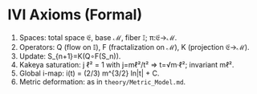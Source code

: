 # IVI Axioms (Formal)

1) Spaces: total space 𝔈, base ℳ, fiber 𝕀; π:𝔈→ℳ.
2) Operators: Q (flow on 𝕀), F (fractalization on ℳ), K (projection 𝔈→ℳ).
3) Update: S_{n+1}=K(Q∘F(S_n)).
4) Kakeya saturation: j ℓ² = 1 with j=mℓ²/t² ⇒ t=√m·ℓ²; invariant mℓ².
5) Global i-map: i(t) = (2/3) m^{3/2} ln|t| + C.
6) Metric deformation: as in `theory/Metric_Model.md`.
